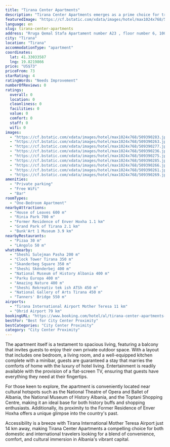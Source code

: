 ```yaml
---
title: "Tirana Center Apartments"
description: "Tirana Center Apartments emerges as a prime choice for travelers seeking comfort and convenience in the heart of Tirana."
featuredImage: "https://cf.bstatic.com/xdata/images/hotel/max1024x768/509390283.jpg?k=7504bd621f5f668b2886cae4548dbc8c7fd5ac26239988c9f8795622a96655e8&o=&hp=1"
language: en
slug: tirana-center-apartments
address: "Rruga Qemal Stafa Apartament number A23 , floor number 6, 1001 Tirana, Albania"
city: "Tirana"
location: "Tirana"
accommodationType: "apartment"
coordinates:
  lat: 41.33033587
  lng: 19.8219866
price: "US$73"
priceFrom: 73
starRating: 4
ratingWords: "Needs Improvement"
numberOfReviews: 0
ratings:
  overall: 0
  location: 0
  cleanliness: 0
  facilities: 0
  value: 0
  comfort: 0
  staff: 0
  wifi: 0
images:
  - "https://cf.bstatic.com/xdata/images/hotel/max1024x768/509390283.jpg?k=7504bd621f5f668b2886cae4548dbc8c7fd5ac26239988c9f8795622a96655e8&o=&hp=1"
  - "https://cf.bstatic.com/xdata/images/hotel/max1024x768/509390263.jpg?k=3c875312b655d96dc6e4674279e7092ccc52ed0e6b5388a138e08f148b0719ec&o=&hp=1"
  - "https://cf.bstatic.com/xdata/images/hotel/max1024x768/509390277.jpg?k=686ca04abcd2539985e0d2645859ac5cc7fa782cd977e455a80de549082329e3&o=&hp=1"
  - "https://cf.bstatic.com/xdata/images/hotel/max1024x768/509390236.jpg?k=4457a9e7c2b0ee024fd9cc2ac114bfae8c390ba0f5e65f17215eed7292e4cad8&o=&hp=1"
  - "https://cf.bstatic.com/xdata/images/hotel/max1024x768/509390275.jpg?k=5c1da54338dc9f1c685a99fe406a67d240189501e847afa0a6a5af030ea801cf&o=&hp=1"
  - "https://cf.bstatic.com/xdata/images/hotel/max1024x768/509390285.jpg?k=c39c371dc4d3aa1832f39698a389efa6e1cbe4cdfeb55b7d5972a61a993aed1d&o=&hp=1"
  - "https://cf.bstatic.com/xdata/images/hotel/max1024x768/509390266.jpg?k=0c2894c02ab5af1a54d1db08622a4c438b0448017a8bd50d0c0d01382991fdb1&o=&hp=1"
  - "https://cf.bstatic.com/xdata/images/hotel/max1024x768/509390261.jpg?k=d6644b9ca38df1ae6498b989d667895829a863daa1764cd86206c18887683375&o=&hp=1"
  - "https://cf.bstatic.com/xdata/images/hotel/max1024x768/509390269.jpg?k=b514b16967bc30ad3a5b1bb6b5d285fc5015c0a64892763561088923896c37d0&o=&hp=1"
amenities:
  - "Private parking"
  - "Free WiFi"
  - "Bar"
roomTypes:
  - "One-Bedroom Apartment"
nearbyAttractions:
  - "House of Leaves 600 m"
  - "Rinia Park 700 m"
  - "Former Residence of Enver Hoxha 1.1 km"
  - "Grand Park of Tirana 2.1 km"
  - "Bunk'Art 1 Museum 3.9 km"
nearbyRestaurants:
  - "Pizaa 30 m"
  - "LAngolo 50 m"
whatsNearby:
  - "Sheshi Sulejman Pasha 200 m"
  - "Clock Tower Tirana 350 m"
  - "Skanderbeg Square 350 m"
  - "Sheshi Skënderbej 400 m"
  - "National Museum of History Albania 400 m"
  - "Parku Europa 400 m"
  - "Amazing Nature 400 m"
  - "Sheshi Rekreativ tek ish ATSh 450 m"
  - "National Gallery of Arts Tirana 450 m"
  - "Tanners' Bridge 550 m"
airports:
  - "Tirana International Airport Mother Teresa 11 km"
  - "Ohrid Airport 79 km"
bookingURL: "https://www.booking.com/hotel/al/tirana-center-apartments-tirane.en-gb.html?aid=8035640"
bestFor: "Best for City Center Proximity"
bestCategories: "City Center Proximity"
category: "City Center Proximity"
---
```


The apartment itself is a testament to spacious living, featuring a balcony that invites guests to enjoy their own private outdoor space. With a layout that includes one bedroom, a living room, and a well-equipped kitchen complete with a minibar, guests are guaranteed a stay that marries the comforts of home with the luxury of hotel living. Entertainment is readily available with the provision of a flat-screen TV, ensuring that guests have everything they need at their fingertips.

For those keen to explore, the apartment is conveniently located near cultural hotspots such as the National Theatre of Opera and Ballet of Albania, the National Museum of History Albania, and the Toptani Shopping Centre, making it an ideal base for both history buffs and shopping enthusiasts. Additionally, its proximity to the Former Residence of Enver Hoxha offers a unique glimpse into the country's past.

Accessibility is a breeze with Tirana International Mother Teresa Airport just 14 km away, making Tirana Center Apartments a compelling choice for both domestic and international travelers looking for a blend of convenience, comfort, and cultural immersion in Albania's vibrant capital.